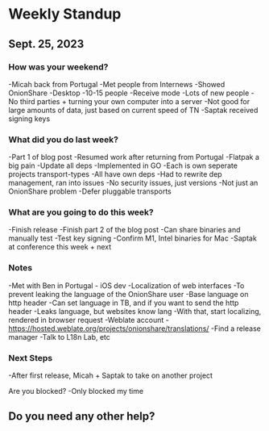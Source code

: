 # Weekly Standup
## Sept. 25, 2023

### How was your weekend?
-Micah back from Portugal
-Met people from Internews
-Showed OnionShare
-Desktop
-10-15 people
-Receive mode
-Lots of new people 
-No third parties + turning your own computer into a server
-Not good for large amounts of data, just based on current speed of TN
-Saptak received signing keys

### What did you do last week?
-Part 1 of blog post
-Resumed work after returning from Portugal
-Flatpak a big pain
  -Update all deps
  -Implemented in GO
  -Each is own seperate projects transport-types
  -All have own deps
  -Had to rewrite dep management, ran into issues
     -No security issues, just versions
     -Not just an OnionShare problem
  -Defer pluggable transports

### What are you going to do this week?
-Finish release
-Finish part 2 of the blog post
-Can share binaries and manually test 
-Test key signing
-Confirm M1, Intel binaries for Mac
-Saptak at conference this week + next

### Notes
-Met with Ben in Portugal - iOS dev
-Localization of web interfaces 
-To prevent leaking the language of the OnionShare user
-Base language on http header
-Can set language in TB, and if you want to send the http header
-Leaks language, but websites know lang
-With that, start localizing, rendered in browser request
-Weblate account
-https://hosted.weblate.org/projects/onionshare/translations/
-Find a release manager 
   -Talk to L18n Lab, etc

### Next Steps
-After first release, Micah + Saptak to take on another project

Are you blocked?
-Only blocked my time

Do you need any other help?
-
